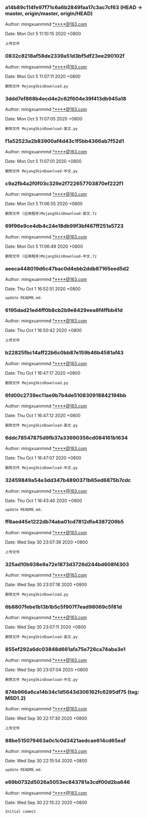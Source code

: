 ### a14b89c114fe97f71c6a6b2849faa17c3ac7cf63 (HEAD -> master, origin/master, origin/HEAD)
Author: mingxuanmmd <*****@163.com>

Date:   Mon Oct 5 11:10:15 2020 +0800

    上传文件

### 0832c8218af58de2339a51d3bf5df23ee290102f
Author: mingxuanmmd <*****@163.com>

Date:   Mon Oct 5 11:07:11 2020 +0800

    删除文件 MojangSkinDownload.py

### 3ddd7ef868b4ecd4e2c62f604e39f413db945a18
Author: mingxuanmmd <*****@163.com>

Date:   Mon Oct 5 11:07:05 2020 +0800

    删除文件 MojangSkinDownload-英文.py

### f1a52523a2b83900af4d43c1f5bb4366ab7f52d1
Author: mingxuanmmd <*****@163.com>

Date:   Mon Oct 5 11:07:01 2020 +0800

    删除文件 MojangSkinDownload-中文.py

### c9a2fb4a2f0f03c329e2f722657703870ef222f1
Author: mingxuanmmd <*****@163.com>

Date:   Mon Oct 5 11:06:55 2020 +0800

    删除文件 (应用程序)MojangSkinDownload-英文.7z

### 69f96e9ce4db4c24e18db99f3bf467ff251a5723
Author: mingxuanmmd <*****@163.com>

Date:   Mon Oct 5 11:06:49 2020 +0800

    删除文件 (应用程序)MojangSkinDownload-中文.7z

### aeeca448019d6c47bac0d4ebb2ddb87165eed5d2
Author: mingxuanmmd <*****@163.com>

Date:   Thu Oct 1 16:52:51 2020 +0800

    update README.md.

### 6195dad21ed4ff0b8cb2b9e8429eea8f4ffbb41d
Author: mingxuanmmd <*****@163.com>

Date:   Thu Oct 1 16:50:42 2020 +0800

    上传文件

### b22825fbc14aff22b6c0bb87e159b46b4581af43
Author: mingxuanmmd <*****@163.com>

Date:   Thu Oct 1 16:47:17 2020 +0800

    删除文件 MojangSkinDownload.py

### 6fd00c2739ec11ae9b7b4de510830918842194bb
Author: mingxuanmmd <*****@163.com>

Date:   Thu Oct 1 16:47:12 2020 +0800

    删除文件 MojangSkinDownload-英文.py

### 6ddc78547875d9fb37a33690356cd084161b1634
Author: mingxuanmmd <*****@163.com>

Date:   Thu Oct 1 16:47:07 2020 +0800

    删除文件 MojangSkinDownload-中文.py

### 32459849a54e3dd347b4890371b65ed6875b7cdc
Author: mingxuanmmd <*****@163.com>

Date:   Thu Oct 1 16:43:40 2020 +0800

    update README.md.

### ff8aed45e1222db74aba01cd7812dfa4387209b5
Author: mingxuanmmd <*****@163.com>

Date:   Wed Sep 30 23:07:39 2020 +0800

    上传文件

### 325ad10b938e9a72e1873d3726d244bd608f4303
Author: mingxuanmmd <*****@163.com>

Date:   Wed Sep 30 23:07:18 2020 +0800

    删除文件 MojangSkinDownload.py

### 6b8807febe1b13b1b5c5f907f7ead98069c5f81d
Author: mingxuanmmd <*****@163.com>

Date:   Wed Sep 30 23:07:11 2020 +0800

    删除文件 MojangSkinDownload-英文.py

### 855ef292a6dc03848d661afa75e726ca74aba3e1
Author: mingxuanmmd <*****@163.com>

Date:   Wed Sep 30 23:07:04 2020 +0800

    删除文件 MojangSkinDownload-中文.py

### 874b966a6ca14b34c1d5643d306162fc6295df75 (tag: MSD1.2)
Author: mingxuanmmd <*****@163.com>

Date:   Wed Sep 30 22:17:30 2020 +0800

    上传文件

### 88be515079463a0c1c0d3421aedcae614cd65eaf
Author: mingxuanmmd <*****@163.com>

Date:   Wed Sep 30 22:15:54 2020 +0800

    update README.md.

### e69b0732d5026a5053ec843781a3cdf00d2ba646
Author: mingxuanmmd <*****@163.com>

Date:   Wed Sep 30 22:15:22 2020 +0800

    Initial commit